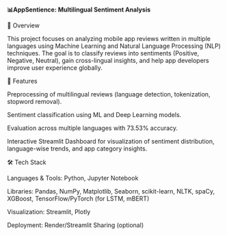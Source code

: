 **📊AppSentience: Multilingual Sentiment Analysis**

📌 Overview

This project focuses on analyzing mobile app reviews written in multiple languages using Machine Learning and Natural Language Processing (NLP) techniques.
The goal is to classify reviews into sentiments (Positive, Negative, Neutral), gain cross-lingual insights, and help app developers improve user experience globally.

🚀 Features

Preprocessing of multilingual reviews (language detection, tokenization, stopword removal).

Sentiment classification using ML and Deep Learning models.

Evaluation across multiple languages with 73.53% accuracy.

Interactive Streamlit Dashboard for visualization of sentiment distribution, language-wise trends, and app category insights.

🛠️ Tech Stack

Languages & Tools: Python, Jupyter Notebook

Libraries: Pandas, NumPy, Matplotlib, Seaborn, scikit-learn, NLTK, spaCy, XGBoost, TensorFlow/PyTorch (for LSTM, mBERT)

Visualization: Streamlit, Plotly

Deployment: Render/Streamlit Sharing (optional)
